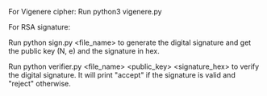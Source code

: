 For Vigenere cipher:
Run python3 vigenere.py <ciphertext>

For RSA signature:

Run python sign.py <file_name> to generate the digital signature and get the public key (N, e) and the signature in hex.

Run python verifier.py <file_name> <public_key> <signature_hex> to verify the digital signature. It will print "accept" if the signature is valid and "reject" otherwise.